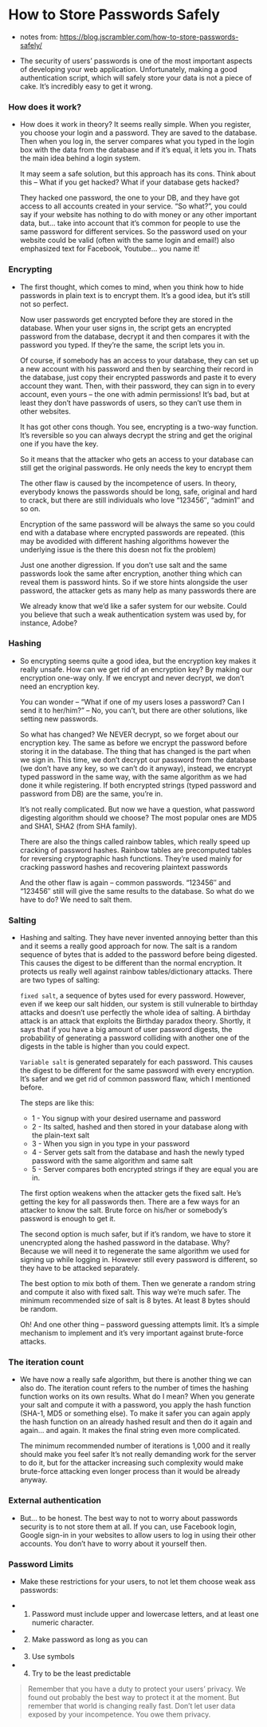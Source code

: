 # How to Store Passwords Safely

- notes from: https://blog.jscrambler.com/how-to-store-passwords-safely/

- The security of users’ passwords is one of the most important aspects of developing your web application. Unfortunately, making a good authentication script, which will safely store your data is not a piece of cake. It’s incredibly easy to get it wrong.

### How does it work?

- How does it work in theory? It seems really simple. When you register, you choose your login and a password. They are saved to the database. Then when you log in, the server compares what you typed in the login box with the data from the database and if it’s equal, it lets you in. Thats the main idea behind a login system.

  It may seem a safe solution, but this approach has its cons. Think about this – What if you get hacked? What if your database gets hacked?
  
  They hacked one password, the one to your DB, and they have got access to all accounts created in your service. “So what?”, you could say if your website has nothing to do with money or any other important data, but… take into account that it’s common for people to use the same password for different services. So the password used on your website could be valid (often with the same login and email!) also emphasized text for Facebook, Youtube… you name it!

### Encrypting

- The first thought, which comes to mind, when you think how to hide passwords in plain text is to encrypt them. It’s a good idea, but it’s still not so perfect.

  Now user passwords get encrypted before they are stored in the database. When your user signs in, the script gets an encrypted password from the database, decrypt it and then compares it with the password you typed. If they’re the same, the script lets you in.
  
  Of course, if somebody has an access to your database, they can set up a new account with his password and then by searching their record in the database, just copy their encrypted passwords and paste it to every account they want. Then, with their password, they can sign in to every account, even yours – the one with admin permissions! It’s bad, but at least they don’t have passwords of users, so they can’t use them in other websites.
  
  It has got other cons though. You see, encrypting is a two-way function. It’s reversible so you can always decrypt the string and get the original one if you have the key.

  So it means that the attacker who gets an access to your database can still get the original passwords. He only needs the key to encrypt them
  
  The other flaw is caused by the incompetence of users. In theory, everybody knows the passwords should be long, safe, original and hard to crack, but there are still individuals who love “123456″, “admin1″ and so on.
  
  Encryption of the same password will be always the same so you could end with a database where encrypted passwords are repeated. (this may be avodided with different hashing algorithms however the underlying issue is the there this doesn not fix the problem)
  
  Just one another digression. If you don’t use salt and the same passwords look the same after encryption, another thing which can reveal them is password hints. So if we store hints alongside the user password, the attacker gets as many help as many passwords there are
  
  We already know that we’d like a safer system for our website. Could you believe that such a weak authentication system was used by, for instance, Adobe?
   
### Hashing

- So encrypting seems quite a good idea, but the encryption key makes it really unsafe. How can we get rid of an encryption key? By making our encryption one-way only. If we encrypt and never decrypt, we don’t need an encryption key.

  You can wonder – “What if one of my users loses a password? Can I send it to her/him?” – No, you can’t, but there are other solutions, like setting new passwords.
  
  So what has changed? We NEVER decrypt, so we forget about our encryption key. The same as before we encrypt the password before storing it in the database. The thing that has changed is the part when we sign in. This time, we don’t decrypt our password from the database (we don’t have any key, so we can’t do it anyway), instead, we encrypt typed password in the same way, with the same algorithm as we had done it while registering. If both encrypted strings (typed password and password from DB) are the same, you’re in.
  
  It’s not really complicated. But now we have a question, what password digesting algorithm should we choose? The most popular ones are MD5 and SHA1, SHA2 (from SHA family).
  
  There are also the things called rainbow tables, which really speed up cracking of password hashes. Rainbow tables are precomputed tables for reversing cryptographic hash functions. They’re used mainly for cracking password hashes and recovering plaintext passwords
  
  And the other flaw is again – common passwords. “123456″ and “123456″ still will give the same results to the database. So what do we have to do? We need to salt them.

### Salting

- Hashing and salting. They have never invented annoying better than this and it seems a really good approach for now. The salt is a random sequence of bytes that is added to the password before being digested. This causes the digest to be different than the normal encryption. It protects us really well against rainbow tables/dictionary attacks. There are two types of salting:

  `fixed salt`, a sequence of bytes used for every password. However, even if we keep our salt hidden, our system is still vulnerable to birthday attacks and doesn’t use perfectly the whole idea of salting. A birthday attack is an attack that exploits the Birthday paradox theory. Shortly, it says that if you have a big amount of user password digests, the probability of generating a password colliding with another one of the digests in the table is higher than you could expect.
  
  `Variable salt` is generated separately for each password. This causes the digest to be different for the same password with every encryption. It’s safer and we get rid of common password flaw, which I mentioned before.
  
  The steps are like this:
  - 1 - You signup with your desired username and password
  - 2 - Its salted, hashed and then stored in your database along with the plain-text salt
  - 3 - When you sign in you type in your password
  - 4 - Server gets salt from the database and hash the newly typed password with the same algorithm and same salt
  - 5 - Server compares both encrypted strings if they are equal you are in.
  
  The first option weakens when the attacker gets the fixed salt. He’s getting the key for all passwords then. There are a few ways for an attacker to know the salt. Brute force on his/her or somebody’s password is enough to get it.
  
  The second option is much safer, but if it’s random, we have to store it unencrypted along the hashed password in the database. Why? Because we will need it to regenerate the same algorithm we used for signing up while logging in. However still every password is different, so they have to be attacked separately.
  
  The best option to mix both of them. Then we generate a random string and compute it also with fixed salt. This way we’re much safer. The minimum recommended size of salt is 8 bytes. At least 8 bytes should be random.
  
  Oh! And one other thing – password guessing attempts limit. It’s a simple mechanism to implement and it’s very important against brute-force attacks.

### The iteration count

- We have now a really safe algorithm, but there is another thing we can also do. The iteration count refers to the number of times the hashing function works on its own results. What do I mean? When you generate your salt and compute it with a password, you apply the hash function (SHA-1, MD5 or something else). To make it safer you can again apply the hash function on an already hashed result and then do it again and again… and again. It makes the final string even more complicated.

  The minimum recommended number of iterations is 1,000 and it really should make you feel safer It’s not really demanding work for the server to do it, but for the attacker increasing such complexity would make brute-force attacking even longer process than it would be already anyway.

### External authentication

- But… to be honest. The best way to not to worry about passwords security is to not store them at all. If you can, use Facebook login, Google sign-in in your websites to allow users to log in using their other accounts. You don’t have to worry about it yourself then.

### Password Limits

- Make these restrictions for your users, to not let them choose weak ass passwords:

- 1. Password must include upper and lowercase letters, and at least one numeric character.

- 2. Make password as long as you can

- 3. Use symbols

- 4. Try to be the least predictable

> Remember that you have a duty to protect your users’ privacy. We found out probably the best way to protect it at the moment. But remember that world is changing really fast. Don’t let user data exposed by your incompetence. You owe them privacy.

